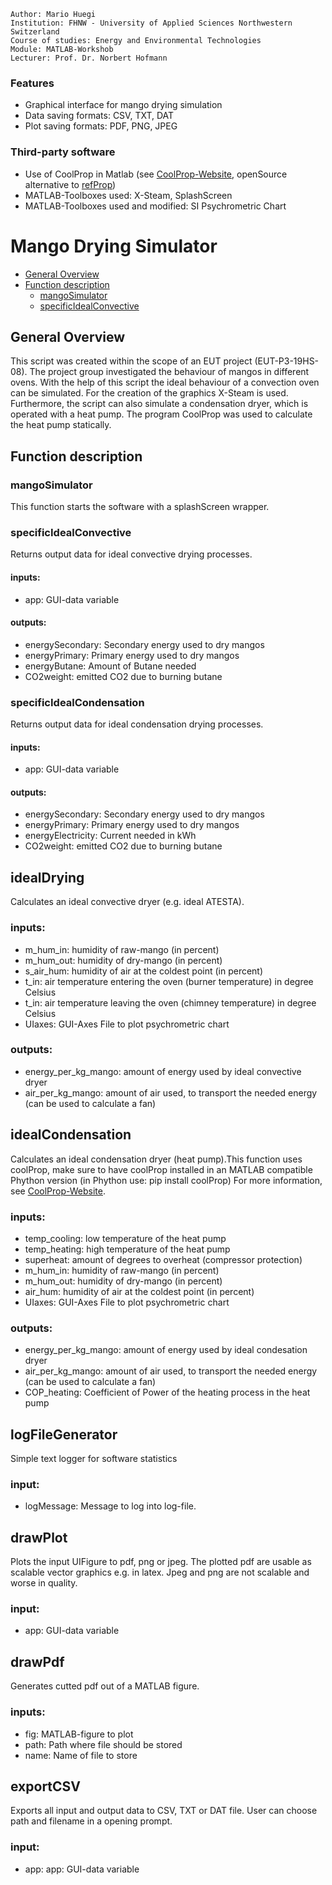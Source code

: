```
Author: Mario Huegi
Institution: FHNW - University of Applied Sciences Northwestern Switzerland
Course of studies: Energy and Environmental Technologies
Module: MATLAB-Workshob
Lecturer: Prof. Dr. Norbert Hofmann
```

### Features
* Graphical interface for mango drying simulation
* Data saving formats: CSV, TXT, DAT
* Plot saving formats: PDF, PNG, JPEG

### Third-party software
* Use of CoolProp in Matlab (see [CoolProp-Website](http://www.coolprop.org/ "CoolProp-Website"), openSource alternative to [refProp](https://www.nist.gov/srd/refprop "refProp"))
* MATLAB-Toolboxes used: X-Steam, SplashScreen
* MATLAB-Toolboxes used and modified: SI Psychrometric Chart

# Mango Drying Simulator

* [General Overview](#general-overview)
* [Function description](#function-description)
  * [mangoSimulator](#mangosimulator)
  * [specificIdealConvective](#specificidealconvective)


## General Overview
This script was created within the scope of an EUT project (EUT-P3-19HS-08). The project group investigated the behaviour of mangos in different ovens. With the help of this script the ideal behaviour of a convection oven can be simulated. For the creation of the graphics X-Steam is used. Furthermore, the script can also simulate a condensation dryer, which is operated with a heat pump. The program CoolProp was used to calculate the heat pump statically.

## Function description
### mangoSimulator
This function starts the software with a splashScreen wrapper.

### specificIdealConvective
Returns output data for ideal convective drying processes.
#### inputs:
* app: GUI-data variable
#### outputs:
* energySecondary: Secondary energy used to dry mangos
* energyPrimary:   Primary energy used to dry mangos
* energyButane:    Amount of Butane needed
* CO2weight:       emitted CO2 due to burning butane

### specificIdealCondensation
Returns output data for ideal condensation drying processes.
#### inputs:
* app: GUI-data variable
#### outputs:
* energySecondary:    Secondary energy used to dry mangos
* energyPrimary:      Primary energy used to dry mangos
* energyElectricity:  Current needed in kWh
* CO2weight:          emitted CO2 due to burning butane

## idealDrying
Calculates an ideal convective dryer (e.g. ideal ATESTA).
### inputs:
* m_hum_in:   humidity of raw-mango (in percent)
* m_hum_out:  humidity of dry-mango (in percent)
* s_air_hum:  humidity of air at the coldest point (in percent)
* t_in:       air temperature entering the oven (burner temperature) in degree Celsius
* t_in:       air temperature leaving the oven (chimney temperature) in degree Celsius
* UIaxes:     GUI-Axes File to plot psychrometric chart
### outputs:
* energy_per_kg_mango:    amount of energy used by ideal convective dryer
* air_per_kg_mango:       amount of air used, to transport the needed energy (can be used to calculate a fan)

## idealCondensation 
Calculates an ideal condensation dryer (heat pump).This function uses coolProp, make sure to have coolProp installed in an MATLAB compatible Phython version (in Phython use: pip install coolProp) For more information, see [CoolProp-Website](http://www.coolprop.org/ "CoolProp-Website").
### inputs:
* temp_cooling:   low temperature of the heat pump
* temp_heating:   high temperature of the heat pump
* superheat:      amount of degrees to overheat (compressor protection)
* m_hum_in:       humidity of raw-mango (in percent)
* m_hum_out:      humidity of dry-mango (in percent)
* air_hum:        humidity of air at the coldest point (in percent)
* UIaxes:         GUI-Axes File to plot psychrometric chart
### outputs:
* energy_per_kg_mango:    amount of energy used by ideal condesation dryer
* air_per_kg_mango:       amount of air used, to transport the needed energy (can be used to calculate a fan)
* COP_heating:            Coefficient of Power of the heating process in the heat pump

## logFileGenerator
Simple text logger for software statistics
### input:
* logMessage: Message to log into log-file.

## drawPlot 
Plots the input UIFigure to pdf, png or jpeg. The plotted pdf are usable as scalable vector graphics e.g. in latex. Jpeg and png are not scalable and worse in quality.
### input:
* app: GUI-data variable

## drawPdf
Generates cutted pdf out of a MATLAB figure.
### inputs:
* fig: MATLAB-figure to plot
* path: Path where file should be stored
* name: Name of file to store

## exportCSV
Exports all input and output data to CSV, TXT or DAT file. User can choose path and filename in a opening prompt.
### input:
* app: app: GUI-data variable
